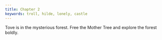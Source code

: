 ```yaml
---
title: Chapter 2
keywords: troll, hilde, lonely, castle
---
```


Tove is in the mysterious forest. Free the Mother Tree and explore the forest boldly.
